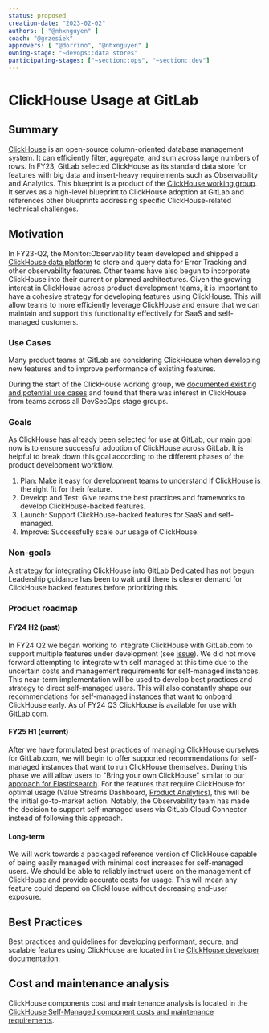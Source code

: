 ```yaml
---
status: proposed
creation-date: "2023-02-02"
authors: [ "@nhxnguyen" ]
coach: "@grzesiek"
approvers: [ "@dorrino", "@nhxnguyen" ]
owning-stage: "~devops::data stores"
participating-stages: ["~section::ops", "~section::dev"]
---
```


<!-- vale gitlab.FutureTense = NO -->

# ClickHouse Usage at GitLab

## Summary

[ClickHouse](https://clickhouse.com/) is an open-source column-oriented database management system. It can efficiently filter, aggregate, and sum across large numbers of rows. In FY23, GitLab selected ClickHouse as its standard data store for features with big data and insert-heavy requirements such as Observability and Analytics. This blueprint is a product of the [ClickHouse working group](https://about.gitlab.com/company/team/structure/working-groups/clickhouse-datastore/). It serves as a high-level blueprint to ClickHouse adoption at GitLab and references other blueprints addressing specific ClickHouse-related technical challenges.

## Motivation

In FY23-Q2, the Monitor:Observability team developed and shipped a [ClickHouse data platform](https://gitlab.com/groups/gitlab-org/-/epics/7772) to store and query data for Error Tracking and other observability features. Other teams have also begun to incorporate ClickHouse into their current or planned architectures. Given the growing interest in ClickHouse across product development teams, it is important to have a cohesive strategy for developing features using ClickHouse. This will allow teams to more efficiently leverage ClickHouse and ensure that we can maintain and support this functionality effectively for SaaS and self-managed customers.

### Use Cases

Many product teams at GitLab are considering ClickHouse when developing new features and to improve performance of existing features.

During the start of the ClickHouse working group, we [documented existing and potential use cases](https://gitlab.com/groups/gitlab-com/-/epics/2075#use-cases) and found that there was interest in ClickHouse from teams across all DevSecOps stage groups.

### Goals

As ClickHouse has already been selected for use at GitLab, our main goal now is to ensure successful adoption of ClickHouse across GitLab. It is helpful to break down this goal according to the different phases of the product development workflow.

1. Plan: Make it easy for development teams to understand if ClickHouse is the right fit for their feature.
1. Develop and Test: Give teams the best practices and frameworks to develop ClickHouse-backed features.
1. Launch: Support ClickHouse-backed features for SaaS and self-managed.
1. Improve: Successfully scale our usage of ClickHouse.

### Non-goals

 A strategy for integrating ClickHouse into GitLab Dedicated has not begun. Leadership guidance has been to wait until there is clearer demand for ClickHouse backed features before prioritizing this.

### Product roadmap

#### FY24 H2 (past)

In FY24 Q2 we began working to integrate ClickHouse with GitLab.com to support multiple features under development (see [issue](https://gitlab.com/gitlab-com/www-gitlab-com/-/issues/34299)). We did not move forward attempting to integrate with self managed at this time due to the uncertain costs and management requirements for self-managed instances. This near-term implementation will be used to develop best practices and strategy to direct self-managed users. This will also constantly shape our recommendations for self-managed instances that want to onboard ClickHouse early. As of FY24 Q3 ClickHouse is available for use with GitLab.com.

#### FY25 H1 (current)

After we have formulated best practices of managing ClickHouse ourselves for GitLab.com, we will begin to offer supported recommendations for self-managed instances that want to run ClickHouse themselves. During this phase we will allow users to "Bring your own ClickHouse" similar to our [approach for Elasticsearch](../../../integration/advanced_search/elasticsearch.md#install-elasticsearch). For the features that require ClickHouse for optimal usage (Value Streams Dashboard, [Product Analytics](https://gitlab.com/groups/gitlab-org/-/epics/8921)), this will be the initial go-to-market action. Notably, the Observability team has made the decision to support self-managed users via GitLab Cloud Connector instead of following this approach.

#### Long-term

We will work towards a packaged reference version of ClickHouse capable of being easily managed with minimal cost increases for self-managed users. We should be able to reliably instruct users on the management of ClickHouse and provide accurate costs for usage. This will mean any feature could depend on ClickHouse without decreasing end-user exposure.

## Best Practices

Best practices and guidelines for developing performant, secure, and scalable features using ClickHouse are located in the [ClickHouse developer documentation](../../../development/database/clickhouse/index.md).

## Cost and maintenance analysis

ClickHouse components cost and maintenance analysis is located in the [ClickHouse Self-Managed component costs and maintenance requirements](self_managed_costs_and_requirements/index.md).
